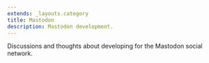```yaml
---
extends: _layouts.category
title: Mastodon
description: Mastodon development. 
---
```


Discussions and thoughts about developing for the Mastodon social network. 
